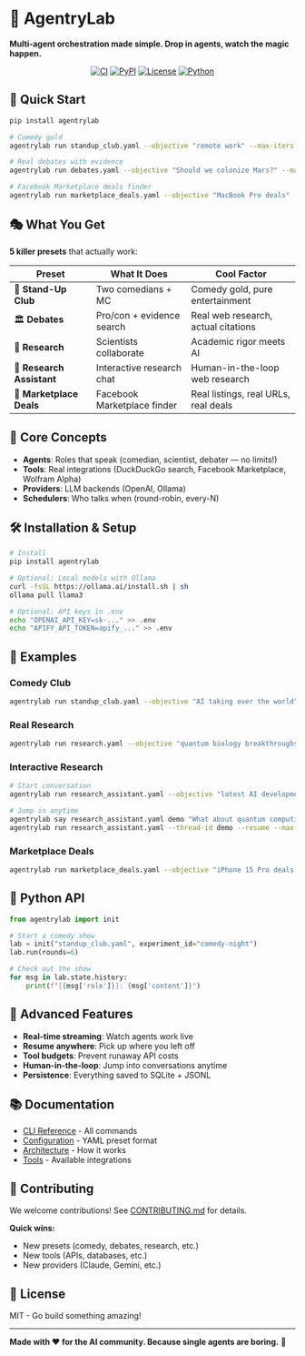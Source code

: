 # 🧪 AgentryLab

**Multi-agent orchestration made simple. Drop in agents, watch the magic happen.**

<p align="center">
  <a href="https://github.com/Alexeyisme/agentrylab/actions/workflows/ci.yml"><img alt="CI" src="https://github.com/Alexeyisme/agentrylab/actions/workflows/ci.yml/badge.svg" /></a>
  <a href="https://pypi.org/project/agentrylab/"><img alt="PyPI" src="https://img.shields.io/pypi/v/agentrylab.svg" /></a>
  <a href="https://pypi.org/project/agentrylab/"><img alt="License" src="https://img.shields.io/pypi/l/agentrylab.svg" /></a>
  <a href="https://pypi.org/project/agentrylab/"><img alt="Python" src="https://img.shields.io/pypi/pyversions/agentrylab.svg" /></a>
</p>

## 🚀 Quick Start

```bash
pip install agentrylab

# Comedy gold
agentrylab run standup_club.yaml --objective "remote work" --max-iters 4

# Real debates with evidence  
agentrylab run debates.yaml --objective "Should we colonize Mars?" --max-iters 4

# Facebook Marketplace deals finder
agentrylab run marketplace_deals.yaml --objective "MacBook Pro deals"
```

## 🎭 What You Get

**5 killer presets** that actually work:

| Preset | What It Does | Cool Factor |
|--------|-------------|-------------|
| 🎤 **Stand-Up Club** | Two comedians + MC | Comedy gold, pure entertainment |
| 🏛️ **Debates** | Pro/con + evidence search | Real web research, actual citations |
| 🔬 **Research** | Scientists collaborate | Academic rigor meets AI |
| 🤖 **Research Assistant** | Interactive research chat | Human-in-the-loop web research |
| 🛒 **Marketplace Deals** | Facebook Marketplace finder | Real listings, real URLs, real deals |

## 🧠 Core Concepts

- **Agents**: Roles that speak (comedian, scientist, debater — no limits!)
- **Tools**: Real integrations (DuckDuckGo search, Facebook Marketplace, Wolfram Alpha)
- **Providers**: LLM backends (OpenAI, Ollama)
- **Schedulers**: Who talks when (round-robin, every-N)

## 🛠️ Installation & Setup

```bash
# Install
pip install agentrylab

# Optional: Local models with Ollama
curl -fsSL https://ollama.ai/install.sh | sh
ollama pull llama3

# Optional: API keys in .env
echo "OPENAI_API_KEY=sk-..." >> .env
echo "APIFY_API_TOKEN=apify_..." >> .env
```

## 🎯 Examples

### Comedy Club
```bash
agentrylab run standup_club.yaml --objective "AI taking over the world" --max-iters 6
```

### Real Research
```bash
agentrylab run research.yaml --objective "quantum biology breakthroughs"
```

### Interactive Research
```bash
# Start conversation
agentrylab run research_assistant.yaml --objective "latest AI developments"

# Jump in anytime
agentrylab say research_assistant.yaml demo "What about quantum computing?"
agentrylab run research_assistant.yaml --thread-id demo --resume --max-iters 1
```

### Marketplace Deals
```bash
agentrylab run marketplace_deals.yaml --objective "iPhone 15 Pro deals in NYC"
```

## 🐍 Python API

```python
from agentrylab import init

# Start a comedy show
lab = init("standup_club.yaml", experiment_id="comedy-night")
lab.run(rounds=6)

# Check out the show
for msg in lab.state.history:
    print(f"[{msg['role']}]: {msg['content']}")
```

## 🔧 Advanced Features

- **Real-time streaming**: Watch agents work live
- **Resume anywhere**: Pick up where you left off
- **Tool budgets**: Prevent runaway API costs
- **Human-in-the-loop**: Jump into conversations anytime
- **Persistence**: Everything saved to SQLite + JSONL

## 📚 Documentation

- [CLI Reference](src/agentrylab/docs/CLI.md) - All commands
- [Configuration](src/agentrylab/docs/CONFIG.md) - YAML preset format
- [Architecture](src/agentrylab/docs/ARCHITECTURE.md) - How it works
- [Tools](src/agentrylab/docs/TOOLS.md) - Available integrations

## 🤝 Contributing

We welcome contributions! See [CONTRIBUTING.md](CONTRIBUTING.md) for details.

**Quick wins:**
- New presets (comedy, debates, research, etc.)
- New tools (APIs, databases, etc.)
- New providers (Claude, Gemini, etc.)

## 📄 License

MIT - Go build something amazing!

---

**Made with ❤️ for the AI community. Because single agents are boring.** 🤖